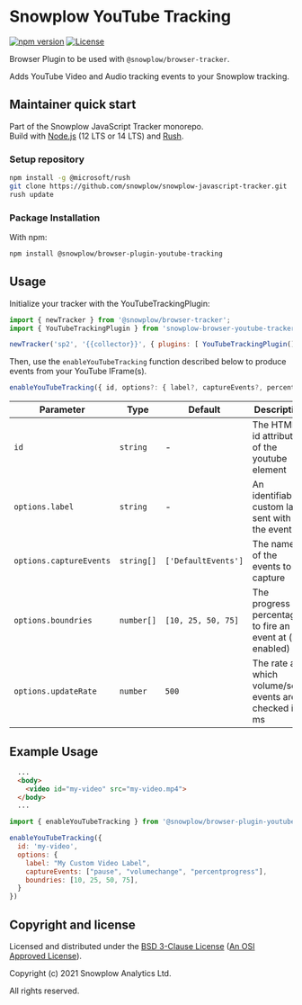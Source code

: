 # Snowplow YouTube Tracking

[![npm version][npm-image]][npm-url]
[![License][license-image]](LICENSE)

Browser Plugin to be used with `@snowplow/browser-tracker`.

Adds YouTube Video and Audio tracking events to your Snowplow tracking.

## Maintainer quick start

Part of the Snowplow JavaScript Tracker monorepo.  
Build with [Node.js](https://nodejs.org/en/) (12 LTS or 14 LTS) and [Rush](https://rushjs.io/).

### Setup repository

```bash
npm install -g @microsoft/rush 
git clone https://github.com/snowplow/snowplow-javascript-tracker.git
rush update
```

### Package Installation

With npm:

```bash
npm install @snowplow/browser-plugin-youtube-tracking
```

## Usage

Initialize your tracker with the YouTubeTrackingPlugin:

```js
import { newTracker } from '@snowplow/browser-tracker';
import { YouTubeTrackingPlugin } from 'snowplow-browser-youtube-tracker';

newTracker('sp2', '{{collector}}', { plugins: [ YouTubeTrackingPlugin() ] }); // Also stores reference at module level
```

Then, use the `enableYouTubeTracking` function described below to produce events from your YouTube IFrame(s).

```js
enableYouTubeTracking({ id, options?: { label?, captureEvents?, percentBoundries?, updateRate? } })
```

| Parameter               | Type       | Default             | Description                                               | Required |
| ----------------------- | ---------- | ------------------- | --------------------------------------------------------- | -------- |
| `id`                    | `string`   | -                   | The HTML id attribute of the youtube element              | Yes      |
| `options.label`         | `string`   | -                   | An identifiable custom label sent with the event          | No       |
| `options.captureEvents` | `string[]` | `['DefaultEvents']` | The name(s) of the events to capture                      | No       |
| `options.boundries`     | `number[]` | `[10, 25, 50, 75]`  | The progress percentages to fire an event at (if enabled) | No       |
| `options.updateRate`    | `number`   | `500`               | The rate at which volume/seek events are checked in ms    | No       |

## Example Usage

```html
  ...
  <body>
    <video id="my-video" src="my-video.mp4">
  </body>
  ...
```

```js
import { enableYouTubeTracking } from '@snowplow/browser-plugin-youtube-tracking'

enableYouTubeTracking({
  id: 'my-video',
  options: {
    label: "My Custom Video Label",
    captureEvents: ["pause", "volumechange", "percentprogress"],
    boundries: [10, 25, 50, 75],
  }
})
```

## Copyright and license

Licensed and distributed under the [BSD 3-Clause License](LICENSE) ([An OSI Approved License][osi]).

Copyright (c) 2021 Snowplow Analytics Ltd.

All rights reserved.

[npm-url]: https://www.npmjs.com/package/@snowplow/browser-plugin-form-tracking
[npm-image]: https://img.shields.io/npm/v/@snowplow/browser-plugin-form-tracking
[docs]: https://docs.snowplowanalytics.com/docs/collecting-data/collecting-from-own-applications/javascript-tracker/
[osi]: https://opensource.org/licenses/BSD-3-Clause
[license-image]: https://img.shields.io/npm/l/@snowplow/browser-plugin-form-tracking